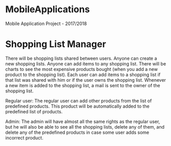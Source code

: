# MobileApplications
Mobile Application Project - 2017/2018

# Shopping List Manager

There will be shopping lists shared between users. Anyone can create a new shopping lists. Anyone can add items to any shopping list.
There will be charts to see the most expensive products bought (when you add a new product to the shopping list). Each user can add items to a shopping list if that list was shared with him or if the user owns the shopping list.
Whenever a new item is added to the shopping list, a mail is sent to the owner of the shopping list.

Regular user:
The regular user can add other products from the list of predefined products. This product will be automatically added to the predefined list of products. 

Admin:
The admin will have almost all the same rights as the regular user, but he will also be able to see all the shopping lists, delete any of them, and delete any of the predefined products in case some user adds some incorrect product.
